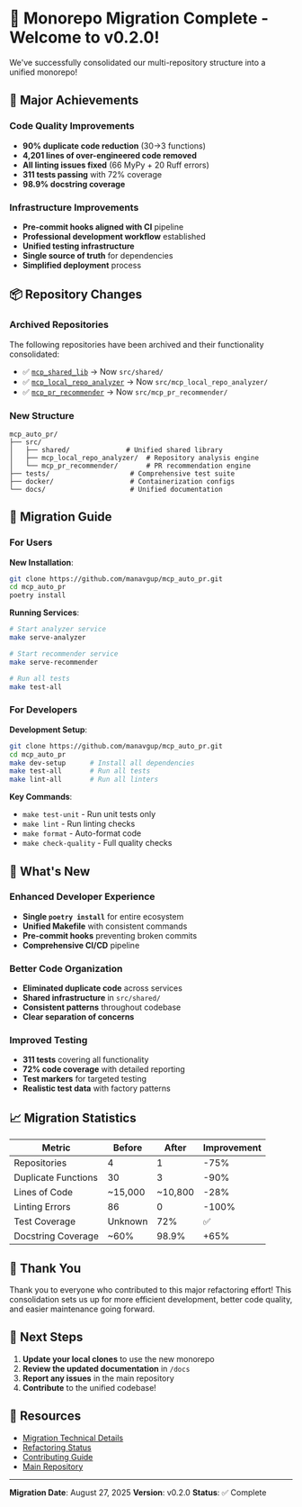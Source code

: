 # 🎉 Monorepo Migration Complete - Welcome to v0.2.0!

We've successfully consolidated our multi-repository structure into a unified monorepo!

## 🚀 Major Achievements

### Code Quality Improvements
- **90% duplicate code reduction** (30→3 functions)
- **4,201 lines of over-engineered code removed**
- **All linting issues fixed** (66 MyPy + 20 Ruff errors)
- **311 tests passing** with 72% coverage
- **98.9% docstring coverage**

### Infrastructure Improvements
- **Pre-commit hooks aligned with CI** pipeline
- **Professional development workflow** established
- **Unified testing infrastructure**
- **Single source of truth** for dependencies
- **Simplified deployment** process

## 📦 Repository Changes

### Archived Repositories
The following repositories have been archived and their functionality consolidated:
- ✅ [`mcp_shared_lib`](https://github.com/manavgup/mcp_shared_lib) → Now `src/shared/`
- ✅ [`mcp_local_repo_analyzer`](https://github.com/manavgup/mcp_local_repo_analyzer) → Now `src/mcp_local_repo_analyzer/`
- ✅ [`mcp_pr_recommender`](https://github.com/manavgup/mcp_pr_recommender) → Now `src/mcp_pr_recommender/`

### New Structure
```
mcp_auto_pr/
├── src/
│   ├── shared/              # Unified shared library
│   ├── mcp_local_repo_analyzer/  # Repository analysis engine
│   └── mcp_pr_recommender/       # PR recommendation engine
├── tests/                    # Comprehensive test suite
├── docker/                   # Containerization configs
└── docs/                     # Unified documentation
```

## 🔄 Migration Guide

### For Users

**New Installation**:
```bash
git clone https://github.com/manavgup/mcp_auto_pr.git
cd mcp_auto_pr
poetry install
```

**Running Services**:
```bash
# Start analyzer service
make serve-analyzer

# Start recommender service
make serve-recommender

# Run all tests
make test-all
```

### For Developers

**Development Setup**:
```bash
git clone https://github.com/manavgup/mcp_auto_pr.git
cd mcp_auto_pr
make dev-setup      # Install all dependencies
make test-all       # Run all tests
make lint-all       # Run all linters
```

**Key Commands**:
- `make test-unit` - Run unit tests only
- `make lint` - Run linting checks
- `make format` - Auto-format code
- `make check-quality` - Full quality checks

## 🌟 What's New

### Enhanced Developer Experience
- **Single `poetry install`** for entire ecosystem
- **Unified Makefile** with consistent commands
- **Pre-commit hooks** preventing broken commits
- **Comprehensive CI/CD** pipeline

### Better Code Organization
- **Eliminated duplicate code** across services
- **Shared infrastructure** in `src/shared/`
- **Consistent patterns** throughout codebase
- **Clear separation of concerns**

### Improved Testing
- **311 tests** covering all functionality
- **72% code coverage** with detailed reporting
- **Test markers** for targeted testing
- **Realistic test data** with factory patterns

## 📈 Migration Statistics

| Metric | Before | After | Improvement |
|--------|--------|-------|-------------|
| Repositories | 4 | 1 | -75% |
| Duplicate Functions | 30 | 3 | -90% |
| Lines of Code | ~15,000 | ~10,800 | -28% |
| Linting Errors | 86 | 0 | -100% |
| Test Coverage | Unknown | 72% | ✅ |
| Docstring Coverage | ~60% | 98.9% | +65% |

## 🙏 Thank You

Thank you to everyone who contributed to this major refactoring effort! This consolidation sets us up for more efficient development, better code quality, and easier maintenance going forward.

## 📝 Next Steps

1. **Update your local clones** to use the new monorepo
2. **Review the updated documentation** in `/docs`
3. **Report any issues** in the main repository
4. **Contribute** to the unified codebase!

## 🔗 Resources

- [Migration Technical Details](docs/refactor/github-migration-plan.md)
- [Refactoring Status](docs/refactor/00-refactoring-status.md)
- [Contributing Guide](CONTRIBUTING.md)
- [Main Repository](https://github.com/manavgup/mcp_auto_pr)

---

**Migration Date**: August 27, 2025
**Version**: v0.2.0
**Status**: ✅ Complete
